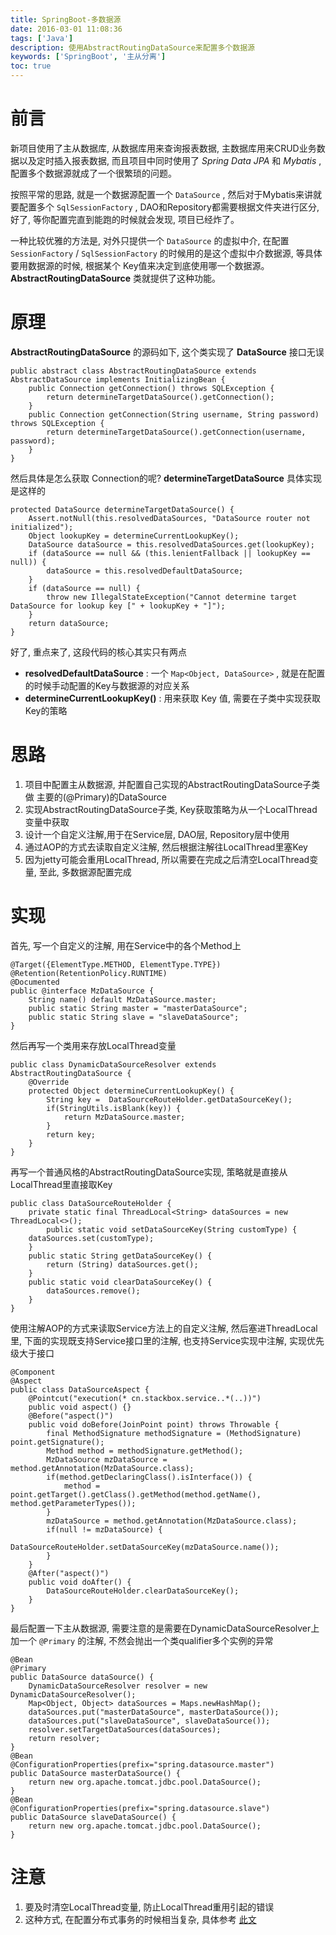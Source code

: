 ```yaml
---
title: SpringBoot-多数据源
date: 2016-03-01 11:08:36
tags: ['Java']
description: 使用AbstractRoutingDataSource来配置多个数据源
keywords: ['SpringBoot', '主从分离']
toc: true
---
```


# 前言

新项目使用了主从数据库, 从数据库用来查询报表数据, 主数据库用来CRUD业务数据以及定时插入报表数据, 而且项目中同时使用了 *Spring Data JPA* 和 *Mybatis* , 配置多个数据源就成了一个很繁琐的问题。

按照平常的思路, 就是一个数据源配置一个 `DataSource` , 然后对于Mybatis来讲就要配置多个 `SqlSessionFactory` , DAO和Repository都需要根据文件夹进行区分, 好了, 等你配置完直到能跑的时候就会发现, 项目已经炸了。

一种比较优雅的方法是, 对外只提供一个 `DataSource` 的虚拟中介, 在配置 `SessionFactory` / `SqlSessionFactory` 的时候用的是这个虚拟中介数据源, 等具体要用数据源的时候, 根据某个 Key值来决定到底使用哪一个数据源。 __AbstractRoutingDataSource__ 类就提供了这种功能。


# 原理

**AbstractRoutingDataSource** 的源码如下, 这个类实现了 **DataSource** 接口无误

```
public abstract class AbstractRoutingDataSource extends AbstractDataSource implements InitializingBean {
    public Connection getConnection() throws SQLException {  
        return determineTargetDataSource().getConnection();  
    } 
    public Connection getConnection(String username, String password) throws SQLException {  
        return determineTargetDataSource().getConnection(username, password);  
    }
}
```

然后具体是怎么获取 Connection的呢? **determineTargetDataSource** 具体实现是这样的

```
protected DataSource determineTargetDataSource() {  
    Assert.notNull(this.resolvedDataSources, "DataSource router not initialized");  
    Object lookupKey = determineCurrentLookupKey();  
    DataSource dataSource = this.resolvedDataSources.get(lookupKey);  
    if (dataSource == null && (this.lenientFallback || lookupKey == null)) {  
        dataSource = this.resolvedDefaultDataSource;  
    }  
    if (dataSource == null) {  
        throw new IllegalStateException("Cannot determine target DataSource for lookup key [" + lookupKey + "]");  
    }  
    return dataSource;  
}
```

好了, 重点来了, 这段代码的核心其实只有两点

+ **resolvedDefaultDataSource** : 一个 `Map<Object, DataSource>` , 就是在配置的时候手动配置的Key与数据源的对应关系
+ **determineCurrentLookupKey()** : 用来获取 Key 值, 需要在子类中实现获取Key的策略

# 思路

1. 项目中配置主从数据源, 并配置自己实现的AbstractRoutingDataSource子类做 主要的(@Primary)的DataSource
2. 实现AbstractRoutingDataSource子类, Key获取策略为从一个LocalThread变量中获取
3. 设计一个自定义注解,用于在Service层, DAO层, Repository层中使用
4. 通过AOP的方式去读取自定义注解, 然后根据注解往LocalThread里塞Key
5. 因为jetty可能会重用LocalThread, 所以需要在完成之后清空LocalThread变量, 至此, 多数据源配置完成

# 实现

首先, 写一个自定义的注解, 用在Service中的各个Method上

```
@Target({ElementType.METHOD, ElementType.TYPE})
@Retention(RetentionPolicy.RUNTIME)
@Documented
public @interface MzDataSource {
    String name() default MzDataSource.master;
    public static String master = "masterDataSource";
    public static String slave = "slaveDataSource";
}
```

然后再写一个类用来存放LocalThread变量

```
public class DynamicDataSourceResolver extends AbstractRoutingDataSource {
    @Override
    protected Object determineCurrentLookupKey() {
        String key =  DataSourceRouteHolder.getDataSourceKey();
        if(StringUtils.isBlank(key)) {
            return MzDataSource.master;
        }
        return key;
    }
}
```

再写一个普通风格的AbstractRoutingDataSource实现, 策略就是直接从LocalThread里直接取Key

```
public class DataSourceRouteHolder {
    private static final ThreadLocal<String> dataSources = new ThreadLocal<>();
        public static void setDataSourceKey(String customType) {
    dataSources.set(customType);
    }
    public static String getDataSourceKey() {
        return (String) dataSources.get();
    }
    public static void clearDataSourceKey() {
        dataSources.remove();
    }
}
```

使用注解AOP的方式来读取Service方法上的自定义注解, 然后塞进ThreadLocal里, 下面的实现既支持Service接口里的注解, 也支持Service实现中注解, 实现优先级大于接口

```
@Component
@Aspect
public class DataSourceAspect {
    @Pointcut("execution(* cn.stackbox.service..*(..))")
    public void aspect() {}
    @Before("aspect()")
    public void doBefore(JoinPoint point) throws Throwable {
        final MethodSignature methodSignature = (MethodSignature) point.getSignature();
        Method method = methodSignature.getMethod();
        MzDataSource mzDataSource = method.getAnnotation(MzDataSource.class);
        if(method.getDeclaringClass().isInterface()) {
            method = point.getTarget().getClass().getMethod(method.getName(), method.getParameterTypes());
        }
        mzDataSource = method.getAnnotation(MzDataSource.class);
        if(null != mzDataSource) {
            DataSourceRouteHolder.setDataSourceKey(mzDataSource.name());
        }
    }
    @After("aspect()")
    public void doAfter() {
        DataSourceRouteHolder.clearDataSourceKey();
    }
}
```

最后配置一下主从数据源, 需要注意的是需要在DynamicDataSourceResolver上加一个 `@Primary` 的注解, 不然会抛出一个类qualifier多个实例的异常

```
@Bean
@Primary
public DataSource dataSource() {
    DynamicDataSourceResolver resolver = new DynamicDataSourceResolver();
    Map<Object, Object> dataSources = Maps.newHashMap();
    dataSources.put("masterDataSource", masterDataSource());
    dataSources.put("slaveDataSource", slaveDataSource());
    resolver.setTargetDataSources(dataSources);
    return resolver;
}
@Bean
@ConfigurationProperties(prefix="spring.datasource.master")
public DataSource masterDataSource() {
    return new org.apache.tomcat.jdbc.pool.DataSource();
}
@Bean
@ConfigurationProperties(prefix="spring.datasource.slave")
public DataSource slaveDataSource() {
    return new org.apache.tomcat.jdbc.pool.DataSource();
}
```

# 注意

1. 要及时清空LocalThread变量, 防止LocalThread重用引起的错误
2. 这种方式, 在配置分布式事务的时候相当复杂, 具体参考 [此文](http://hungryant.github.io/java/2015/11/26/java-spring-boot-jta.html)

	





